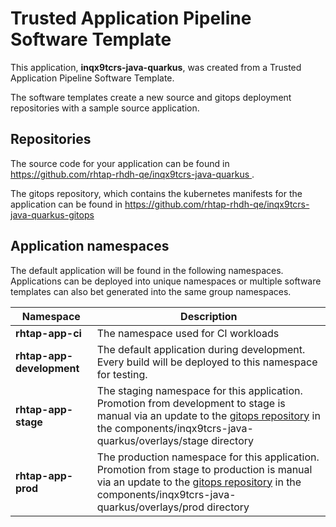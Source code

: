 # Trusted Application Pipeline Software Template

This application, **inqx9tcrs-java-quarkus**, was created from a Trusted Application Pipeline Software Template.

The software templates create a new source and gitops deployment repositories with a sample source application. 

## Repositories

The source code for your application can be found in [https://github.com/rhtap-rhdh-qe/inqx9tcrs-java-quarkus ](https://github.com/rhtap-rhdh-qe/inqx9tcrs-java-quarkus ).
 
The gitops repository, which contains the kubernetes manifests for the application can be found in 
[https://github.com/rhtap-rhdh-qe/inqx9tcrs-java-quarkus-gitops ](https://github.com/rhtap-rhdh-qe/inqx9tcrs-java-quarkus-gitops ) 

## Application namespaces 

The default application will be found in the following namespaces. Applications can be deployed into unique namespaces or multiple software templates can also bet generated into the same group namespaces.  

|  Namespace   |  Description   |  
| -------- | -------- |
| **rhtap-app-ci** | The namespace used for CI workloads |
| **rhtap-app-development** | The default application during development. Every build will be deployed to this namespace for testing. |
| **rhtap-app-stage** | The staging namespace for this application. Promotion from development to stage is manual via an update to the [gitops repository](https://github.com/rhtap-rhdh-qe/inqx9tcrs-java-quarkus-gitops ) in the components/inqx9tcrs-java-quarkus/overlays/stage directory |
| **rhtap-app-prod** | The production namespace for this application. Promotion from stage to production is manual via an update to the [gitops repository](https://github.com/rhtap-rhdh-qe/inqx9tcrs-java-quarkus-gitops ) in the components/inqx9tcrs-java-quarkus/overlays/prod directory |